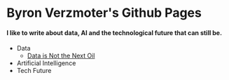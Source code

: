 # Byron Verzmoter's Github Pages
#### I like to write about data, AI and the technological future that can still be.
- Data
    - [Data is Not the Next Oil](https://byronverz.github.io/Data_is_Not_the_Next_Oil.html)
- Artificial Intelligence
- Tech Future